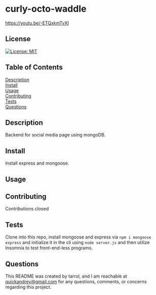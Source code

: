 # curly-octo-waddle
https://youtu.be/-ETQxkmTvXI


## License
[![License: MIT](https://img.shields.io/badge/License-MIT-yellow.svg)](https://opensource.org/licenses/MIT)   

## Table of Contents
[Description](#description)   
[Install](#install)   
[Usage](#usage)   
[Contributing](#contributing)   
[Tests](#tests)   
[Questions](#questions)   

## Description
Backend for social media page using mongoDB.

## Install
Install express and mongoose.

## Usage


## Contributing
Contributions closed

## Tests
Clone into this repo, install mongoose and express via ```npm i mongoose express``` and initialize it in the cli using ```node server.js``` and then utilize Insomnia to test front-end-less programs.

## Questions
This README was created by tarrol, and I am reachable at quickandrey@gmail.com for any questions, comments, or concerns regarding this project.
